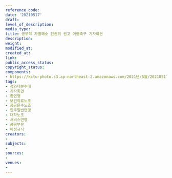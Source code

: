 ```yaml
---
reference_code: 
date: '20210517'
draft: 
level_of_description: 
media_type: 
title: 공무직 차별해소 인권위 권고 이행촉구 기자회견
description: 
weight: 
modified_at: 
created_at: 
link: 
public_access_status: 
copyright_status: 
components:
- https://kctu-photo.s3.ap-northeast-2.amazonaws.com/2021년/5월/20210517-공무직+차별해소+인권위+권고+이행촉구+기자회견_청와대분수대_기자회견_총연맹_보건의료노조_공공운수노조_민주일반연맹_대학노조_서비스연맹_공공부문_비정규직/_5D40102.jpg
tags:
- 청와대분수대
- 기자회견
- 총연맹
- 보건의료노조
- 공공운수노조
- 민주일반연맹
- 대학노조
- 서비스연맹
- 공공부문
- 비정규직
creators:
- 
subjects:
- 
sources:
- 
venues:
- 
---
```

